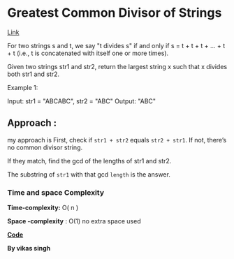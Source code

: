 # Greatest Common Divisor of Strings 
[Link](https://leetcode.com/problems/greatest-common-divisor-of-strings/description/?envType=study-plan-v2&envId=leetcode-75)

For two strings s and t, we say "t divides s" if and only if s = t + t + t + ... + t + t (i.e., t is concatenated with itself one or more times).

Given two strings str1 and str2, return the largest string x such that x divides both str1 and str2.

 

Example 1:

Input: str1 = "ABCABC", str2 = "ABC"
Output: "ABC"


## Approach : 

my approach is First, check if `str1 + str2` equals `str2 + str1`. If not, there’s no common divisor string.

If they match, find the gcd of the lengths of str1 and str2.

The substring of `str1` with that gcd `length` is the answer. 


### Time and space Complexity 

**Time-complexity:** O( n )

**Space -complexity** : O(1) no extra space used

**[Code](./solution.js)**

**By vikas singh**